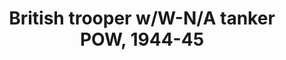 ---
title: "British trooper w/W-N/A tanker POW, 1944-45"
price: "TBA" 
desc: "Maketa"
img_path: "/assets/img/RDM35024.jpg"
brand: "N/A"
available: false
special_offer: false
new: false
soon: false
cat: "010000"
subcat: "013100"
subsubcat: "N/A"
sifra: "RDM35024"
---
